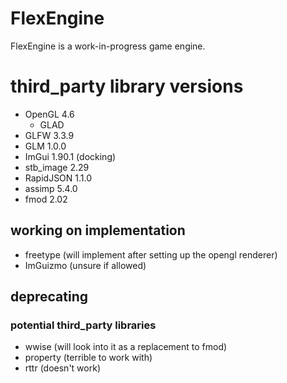 # FlexEngine
FlexEngine is a work-in-progress game engine.

# third_party library versions
- OpenGL 4.6
  - GLAD
- GLFW 3.3.9
- GLM 1.0.0
- ImGui 1.90.1 (docking)
- stb_image 2.29
- RapidJSON 1.1.0
- assimp 5.4.0
- fmod 2.02

## working on implementation
- freetype (will implement after setting up the opengl renderer)
- ImGuizmo (unsure if allowed)

## deprecating

### potential third_party libraries
- wwise (will look into it as a replacement to fmod)
- property (terrible to work with)
- rttr (doesn't work)
